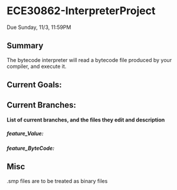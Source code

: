 # ECE30862-InterpreterProject
Due Sunday, 11/3, 11:59PM

## Summary
The bytecode interpreter will read a bytecode file produced by your compiler, and execute it.

## Current Goals:

## Current Branches:
#### List of current branches, and the files they edit and description
##### feature_Value:
##### feature_ByteCode:

## Misc
.smp files are to be treated as binary files


